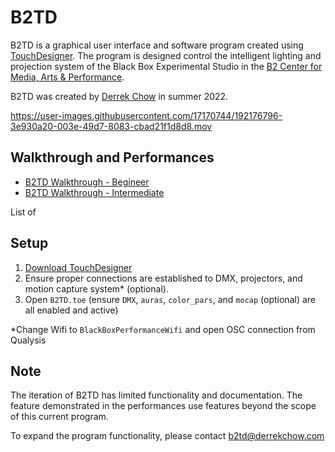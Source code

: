 # B2TD
B2TD is a graphical user interface and software program created using [TouchDesigner](https://derivative.ca/). The program is designed control the intelligent lighting and projection system of the Black Box Experimental Studio in the [B2 Center for Media, Arts &amp; Performance](https://www.colorado.edu/atlas/b2).

B2TD was created by [Derrek Chow](https://derrekchow.com/) in summer 2022.

https://user-images.githubusercontent.com/17170744/192176796-3e930a20-003e-49d7-8083-cbad21f1d8d8.mov

## Walkthrough and Performances

- [B2TD Walkthrough - Begineer](https://youtu.be/igb4PtH6loI)
- [B2TD Walkthrough - Intermediate](https://youtu.be/IyKhHiP4D_Y)

List of [](https://www.youtube.com/watch?v=igb4PtH6loI&list=PLmpxKH_g1AjI-QSqlvF7tjOVBr_WrDWeZ)

## Setup

1. [Download TouchDesigner](https://derivative.ca/download)
2. Ensure proper connections are established to DMX, projectors, and motion capture system* (optional).
3. Open `B2TD.toe` (ensure `DMX`, `auras`, `color_pars`, and `mocap` (optional) are all enabled and active)

*Change Wifi to `BlackBoxPerformanceWifi` and open OSC connection from Qualysis

## Note
The iteration of B2TD has limited functionality and documentation. The feature demonstrated in the performances use features beyond the scope of this current program.

To expand the program functionality, please contact b2td@derrekchow.com
